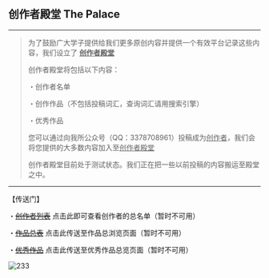 ## **创作者殿堂 The Palace**
***
> 为了鼓励广大学子提供给我们更多原创内容并提供一个有效平台记录这些内容，我们设立了 <u>**创作者殿堂**</u>
>
> 创作者殿堂将包括以下内容：
>
> ・创作者名单
>
> ・创作作品（不包括投稿词汇，查询词汇请用搜索引擎）
>
> ・优秀作品
>
> 您可以通过向我所公众号（QQ：3378708961）投稿成为<u>创作者</u>，我们会将您提供的大多数内容加入至<u>创作者殿堂</u>
>
> 创作者殿堂目前处于测试状态。我们正在把一些以前投稿的内容搬运至殿堂之中。

***

【传送门】

・[~~创作者列表~~](https://jzlanguageresearchinstitute.github.io/JZLanguageReIn/Palace/Contributers.html)  点击此即可查看创作者的总名单（暂时不可用）

・[~~作品总表~~](https://jzlanguageresearchinstitute.github.io/JZLanguageReIn/)  点击此传送至作品总浏览页面（暂时不可用）

・[~~优秀作品~~](https://jzlanguageresearchinstitute.github.io/JZLanguageReIn/)  点击此传送至优秀作品总览页面（暂时不可用）



![233](https://jzlanguageresearchinstitute.github.io/JZLanguageReIn/Base/pic/bqb2.jpg)
